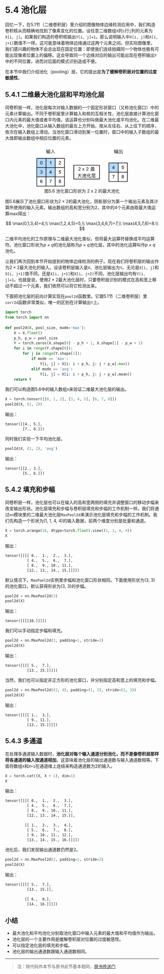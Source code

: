 # 5.4 池化层

回忆一下，在5.1节（二维卷积层）里介绍的图像物体边缘检测应用中，我们构造卷积核从而精确地找到了像素变化的位置。设任意二维数组`X`的`i`行`j`列的元素为`X[i, j]`。如果我们构造的卷积核输出`Y[i, j]=1`，那么说明输入中`X[i, j]`和`X[i, j+1]`数值不一样。这可能意味着物体边缘通过这两个元素之间。但实际图像里，我们感兴趣的物体不会总出现在固定位置：即使我们连续拍摄同一个物体也极有可能出现像素位置上的偏移。这会导致同一个边缘对应的输出可能出现在卷积输出`Y`中的不同位置，进而对后面的模式识别造成不便。

在本节中我们介绍池化（pooling）层，它的提出是**为了缓解卷积层对位置的过度敏感性**。

## 5.4.1 二维最大池化层和平均池化层

同卷积层一样，池化层每次对输入数据的一个固定形状窗口（又称池化窗口）中的元素计算输出。不同于卷积层里计算输入和核的互相关性，池化层直接计算池化窗口内元素的最大值或者平均值。该运算也分别叫做最大池化或平均池化。在二维最大池化中，池化窗口从输入数组的最左上方开始，按从左往右、从上往下的顺序，依次在输入数组上滑动。当池化窗口滑动到某一位置时，窗口中的输入子数组的最大值即输出数组中相应位置的元素。

<div align=center>
<img width="300" src="../../img/chapter05/5.4_pooling.svg"/>
</div>
<div align=center>图5.6 池化窗口形状为 2 x 2 的最大池化</div>

图5.6展示了池化窗口形状为$2\times 2$的最大池化，阴影部分为第一个输出元素及其计算所使用的输入元素。输出数组的高和宽分别为2，其中的4个元素由取最大值运算$\text{max}$得出：

$$
\max(0,1,3,4)=4,\\
\max(1,2,4,5)=5,\\
\max(3,4,6,7)=7,\\
\max(4,5,7,8)=8.\\
$$


二维平均池化的工作原理与二维最大池化类似，但将最大运算符替换成平均运算符。池化窗口形状为$p \times q$的池化层称为$p \times q$池化层，其中的池化运算叫作$p \times q$池化。

让我们再次回到本节开始提到的物体边缘检测的例子。现在我们将卷积层的输出作为$2\times 2$最大池化的输入。设该卷积层输入是`X`、池化层输出为`Y`。无论是`X[i, j]`和`X[i, j+1]`值不同，还是`X[i, j+1]`和`X[i, j+2]`不同，池化层输出均有`Y[i, j]=1`。也就是说，使用$2\times 2$最大池化层时，只要卷积层识别的模式在高和宽上移动不超过一个元素，我们依然可以将它检测出来。

下面把池化层的前向计算实现在`pool2d`函数里。它跟5.1节（二维卷积层）里`corr2d`函数非常类似，唯一的区别在计算输出`Y`上。

``` python
import torch
from torch import nn

def pool2d(X, pool_size, mode='max'):
    X = X.float()
    p_h, p_w = pool_size
    Y = torch.zeros(X.shape[0] - p_h + 1, X.shape[1] - p_w + 1)
    for i in range(Y.shape[0]):
        for j in range(Y.shape[1]):
            if mode == 'max':
                Y[i, j] = X[i: i + p_h, j: j + p_w].max()
            elif mode == 'avg':
                Y[i, j] = X[i: i + p_h, j: j + p_w].mean()       
    return Y
```

我们可以构造图5.6中的输入数组`X`来验证二维最大池化层的输出。

``` python
X = torch.tensor([[0, 1, 2], [3, 4, 5], [6, 7, 8]])
pool2d(X, (2, 2))
```
输出：
```
tensor([[4., 5.],
        [7., 8.]])
```

同时我们实验一下平均池化层。

``` python
pool2d(X, (2, 2), 'avg')
```
输出：
```
tensor([[2., 3.],
        [5., 6.]])
```

## 5.4.2 填充和步幅

同卷积层一样，池化层也可以在输入的高和宽两侧的填充并调整窗口的移动步幅来改变输出形状。池化层填充和步幅与卷积层填充和步幅的工作机制一样。我们将通过`nn`模块里的二维最大池化层`MaxPool2d`来演示池化层填充和步幅的工作机制。我们先构造一个形状为(1, 1, 4, 4)的输入数据，前两个维度分别是批量和通道。

``` python
X = torch.arange(16, dtype=torch.float).view((1, 1, 4, 4))
X
```
输出：
```
tensor([[[[ 0.,  1.,  2.,  3.],
          [ 4.,  5.,  6.,  7.],
          [ 8.,  9., 10., 11.],
          [12., 13., 14., 15.]]]])
```

默认情况下，`MaxPool2d`实例里步幅和池化窗口形状相同。下面使用形状为(3, 3)的池化窗口，默认获得形状为(3, 3)的步幅。

``` python
pool2d = nn.MaxPool2d(3)
pool2d(X) 
```
输出：
```
tensor([[[[10.]]]])
```

我们可以手动指定步幅和填充。

``` python
pool2d = nn.MaxPool2d(3, padding=1, stride=2)
pool2d(X)
```
输出：
```
tensor([[[[ 5.,  7.],
          [13., 15.]]]])
```

当然，我们也可以指定非正方形的池化窗口，并分别指定高和宽上的填充和步幅。

``` python
pool2d = nn.MaxPool2d((2, 4), padding=(1, 2), stride=(2, 3))
pool2d(X)
```
输出：
```
tensor([[[[ 1.,  3.],
          [ 9., 11.],
          [13., 15.]]]])
```

## 5.4.3 多通道

在处理多通道输入数据时，**池化层对每个输入通道分别池化，而不是像卷积层那样将各通道的输入按通道相加**。这意味着池化层的输出通道数与输入通道数相等。下面将数组`X`和`X+1`在通道维上连结来构造通道数为2的输入。

``` python
X = torch.cat((X, X + 1), dim=1)
X
```
输出：
```
tensor([[[[ 0.,  1.,  2.,  3.],
          [ 4.,  5.,  6.,  7.],
          [ 8.,  9., 10., 11.],
          [12., 13., 14., 15.]],

         [[ 1.,  2.,  3.,  4.],
          [ 5.,  6.,  7.,  8.],
          [ 9., 10., 11., 12.],
          [13., 14., 15., 16.]]]])
```

池化后，我们发现输出通道数仍然是2。

``` python
pool2d = nn.MaxPool2d(3, padding=1, stride=2)
pool2d(X)
```
输出：
```
tensor([[[[ 5.,  7.],
          [13., 15.]],

         [[ 6.,  8.],
          [14., 16.]]]])
```

## 小结

* 最大池化和平均池化分别取池化窗口中输入元素的最大值和平均值作为输出。
* 池化层的一个主要作用是缓解卷积层对位置的过度敏感性。
* 可以指定池化层的填充和步幅。
* 池化层的输出通道数跟输入通道数相同。


-----------
> 注：除代码外本节与原书此节基本相同，[原书传送门](https://zh.d2l.ai/chapter_convolutional-neural-networks/pooling.html)



